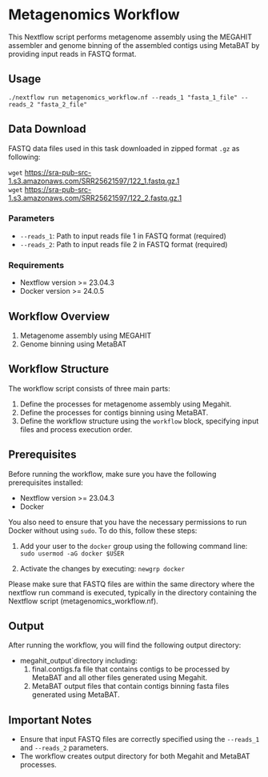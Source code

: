 # Metagenomics Workflow

This Nextflow script performs metagenome assembly using the MEGAHIT assembler and genome binning of the assembled contigs using MetaBAT by providing input reads in FASTQ format.

## Usage

`./nextflow run metagenomics_workflow.nf --reads_1 "fasta_1_file" --reads_2 "fasta_2_file"`

## Data Download

FASTQ data files used in this task downloaded in zipped format `.gz` as following:

`wget` https://sra-pub-src-1.s3.amazonaws.com/SRR25621597/122_1.fastq.gz.1 <br>
`wget` https://sra-pub-src-1.s3.amazonaws.com/SRR25621597/122_2.fastq.gz.1

### Parameters

- `--reads_1`: Path to input reads file 1 in FASTQ format (required)
- `--reads_2`: Path to input reads file 2 in FASTQ format (required)

### Requirements

- Nextflow version >= 23.04.3
- Docker version >= 24.0.5

## Workflow Overview

1. Metagenome assembly using MEGAHIT
2. Genome binning using MetaBAT

## Workflow Structure

The workflow script consists of three main parts:

1. Define the processes for metagenome assembly using Megahit. 
2. Define the processes for contigs binning using MetaBAT.
3. Define the workflow structure using the `workflow` block, specifying input files and process execution order.

## Prerequisites

Before running the workflow, make sure you have the following prerequisites installed:

- Nextflow version >= 23.04.3
- Docker

You also need to ensure that you have the necessary permissions to run Docker without using `sudo`. To do this, follow these steps:

1. Add your user to the `docker` group using the following command line: 
`sudo usermod -aG docker $USER`

2. Activate the changes by executing: 
`newgrp docker`

Please make sure that FASTQ files are within the same directory where the nextflow run command is executed, typically in the directory containing the Nextflow script (metagenomics_workflow.nf).

## Output

After running the workflow, you will find the following output directory: 

- megahit_output`directory including:
  1. final.contigs.fa file that contains contigs to be processed by MetaBAT and all other files generated using Megahit.
  2. MetaBAT output files that contain contigs binning fasta files generated using MetaBAT. 

## Important Notes

- Ensure that input FASTQ files are correctly specified using the `--reads_1` and `--reads_2` parameters.
- The workflow creates output directory for both Megahit and MetaBAT processes.
